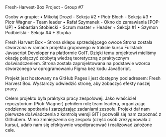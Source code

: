 Fresh-Harvest-Box
Project - Group #7

Osoby w grupie:
• Mikołaj Drozd - Sekcja #2
• Piotr Błoch - Sekcja #3
• Piotr Wagner - Team leader
• Rafał Szymanek - Okno do zamawiania [POP-UP]
• Sebastian Stobiecki - Scrum master + Header + Sekcja #1
• Szymon Podbielski - Sekcja #4 + Stopka

Fresh Harvest Box - Strona sklepu sprzedającego owoce
Strona została stworzona w ramach projektu grupowego w trakcie kursu Fullstack Javascript Developer na platformie GoIT. Dzięki temu projektowi mieliśmy okazję połączyć zdobytą wiedzę teoretyczną z praktycznym doświadczeniem.
Strona została zaprojektowana na podstawie wzorca stworzonego w oprogramowaniu Figma bez kodu JavaScript.

Projekt jest hostowany na GitHub Pages i jest dostępny pod adresem: Fresh Harvest Box. Wystarczy odwiedzić stronę, aby zobaczyć efekty naszej pracy.

Celem projektu była praktyka pracy zespołowej. Jako właściciel repozytorium (Piotr Wagner) pełniłem rolę team leadera, organizując codzienne spotkania i zarządzając zadaniami zespołu.
Projekt dał nam pierwsze doświadczenia z kontrolą wersji GIT i pozwolił się nam zapoznać z Githubem.
Mimo zmniejszenia się zespołu (część osób zrezygnowała z kursu), udało nam się efektywnie współpracować i realizować założone cele.
